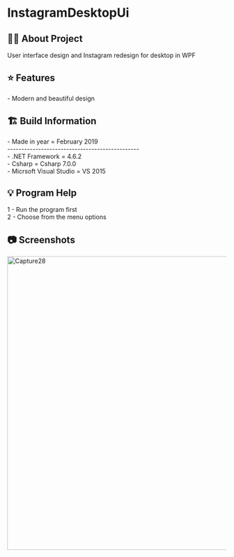 # InstagramDesktopUi

<h2> 👨‍💻 About Project</h2>
User interface design and Instagram redesign for desktop in WPF<br />

<h2> ⭐ Features</h2>
- Modern and beautiful design <br />

<h2> 🏗 Build Information</h2>
- Made in year = February 2019 <br />
----------------------------------------------- <br />
- .NET Framework =  4.6.2 <br />
- Csharp = Csharp 7.0.0 <br />
- Micrsoft Visual Studio = VS 2015 <br />

<h2> 💡 Program Help</h2>
1 - Run the program first<br />
2 - Choose from the menu options<br />

<h2>📷 Screenshots</h2>
<img width="674" alt="Capture28" src="https://github.com/user-attachments/assets/e2c7b0aa-b2c9-4e27-b047-20c4c8ce17b0">
